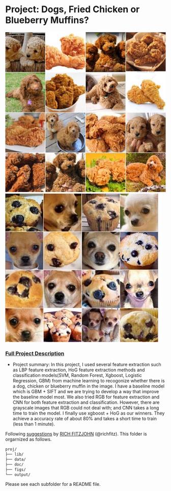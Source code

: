 # Project: Dogs, Fried Chicken or Blueberry Muffins?
![image](figs/chicken.jpg)
![image](figs/muffin.jpg)

### [Full Project Description](doc/project3_desc.md)

+ Project summary: In this project, I used several feature extraction such as LBP feature extraction, HoG feature extraction methods and classification models(SVM, Random Forest, Xgboost, Logistic Regression, GBM) from machine learning to recogonize whether there is a dog, chicken or blueberry muffin in the image. I have a baseline model which is GBM + SIFT and we are trying to develop a way that improve the baseline model most. We also tried RGB for feature extraction and CNN for both feature extraction and classification. However, there are grayscale images that RGB could not deal with; and CNN takes a long time to train the model. I finally use xgboost + HoG as our winners. They achieve a accuracy rate of about 80% and takes a short time to train (less than 1 minute).
	

Following [suggestions](http://nicercode.github.io/blog/2013-04-05-projects/) by [RICH FITZJOHN](http://nicercode.github.io/about/#Team) (@richfitz). This folder is orgarnized as follows.

```
proj/
├── lib/
├── data/
├── doc/
├── figs/
└── output/
```

Please see each subfolder for a README file.

